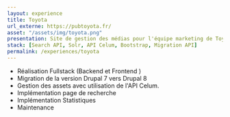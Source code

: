 ```yaml
---
layout: experience
title: Toyota
url_externe: https://pubtoyota.fr/
asset: "/assets/img/toyota.png"
presentation: Site de gestion des médias pour l'équipe marketing de Toyota
stack: [Search API, Solr, API Celum, Bootstrap, Migration API]
permalink: /experiences/toyota
---
```

- Réalisation Fullstack (Backend et Frontend )
- Migration de la version Drupal 7 vers Drupal 8
- Gestion des assets avec utilisation de l'API Celum.
- Implémentation page de recherche
- Implémentation Statistiques
- Maintenance


